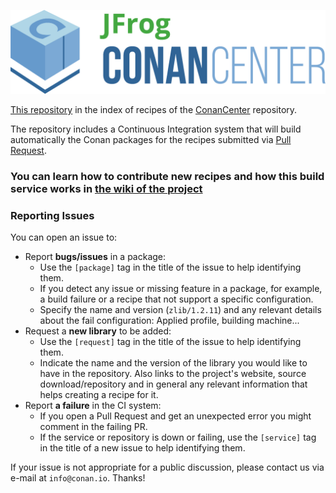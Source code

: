 
![JFrogConanCenter](assets/JFrogConanCenter.png)

[This repository](https://github.com/conan-io/conan-center-index) in the index of recipes of the
[ConanCenter](https://conan.io/center) repository.

The repository includes a Continuous Integration system that will build automatically the Conan packages for the recipes submitted via
[Pull Request](https://github.com/conan-io/conan-center-index/pulls).


### You can learn how to contribute new recipes and how this build service works in [the wiki of the project](https://github.com/conan-io/conan-center-index/wiki)


### Reporting Issues

You can open an issue to:

- Report **bugs/issues** in a package: 
    - Use the `[package]` tag in the title of the issue to help identifying them. 
    - If you detect any issue or missing feature in a package, for example, a build failure or a recipe that not support a specific configuration.
    - Specify the name and version (`zlib/1.2.11`) and any relevant details about the fail configuration: Applied profile, building machine...
- Request a **new library** to be added:
    - Use the `[request]` tag in the title of the issue to help identifying them.
    - Indicate the name and the version of the library you would like to have in the repository. Also links to the project's website,
      source download/repository and in general any relevant information that helps creating a recipe for it.
- Report **a failure** in the CI system:
    - If you open a Pull Request and get an unexpected error you might comment in the failing PR.
    - If the service or repository is down or failing, use the `[service]` tag in the title of a new issue to help identifying them.

If your issue is not appropriate for a public discussion, please contact us via e-mail at `info@conan.io`. Thanks!
